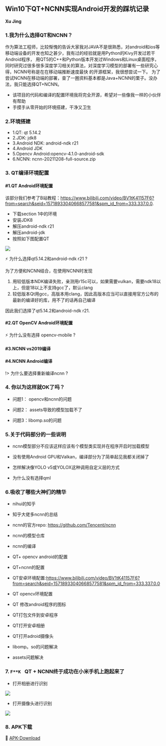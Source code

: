 ## Win10下QT+NCNN实现Android开发的踩坑记录

**Xu Jing**


### 1.我为什么选择QT和NCNN？

作为算法工程师，比较惭愧的告诉大家我对JAVA不是很熟悉，对android和ios等移动端设备的开发也知之甚少，我有过的经验就是用Python的Kivy开发过若干Android程序，
用QT5的C++和Python版本开发过Windows和Linux桌面程序，同时研究过很多很多深度学习相关的算法，对深度学习模型的部署有一些研究心得，NCNN号称是在在移动端推断速度最快
的开源框架，我很想尝试一下。
为了尝试NCNN在移动端的部署，查了一圈资料基本都是Java+NCNN的栗子。没办法，我只能选择QT+NCNN。

+ 该项目的代码和编译的配置环境我将完全开源，希望对一些像我一样的小伙伴有帮助
+ 手摸手从零开始的环境搭建，干净又卫生


### 2.环境搭建

+ 1.QT: qt 5.14.2
+ 2.JDK: jdk8
+ 3.Android NDK: android-ndk r21
+ 4.Android JDK
+ 5.Opencv Android:opencv-4.1.0-android-sdk
+ 6.NCNN: ncnn-20211208-full-source.zip


### 3. QT编译环境配置

#### #1.QT Android环境配置

该部分我们参考了B站教程：<https://www.bilibili.com/video/BV1tK41157F6?from=search&seid=15718933040668577581&spm_id_from=333.337.0.0>.

+ 下载section 1中的环境
+ 安装JDK8
+ 解压android-ndk r21
+ 解压android-jdk
+ 按照如下图配置QT

![](./docs/2022-02-04_105740.png)


:zap: 为什么选择qt5.14.2和android-ndk r21 ?

为了方便和NCNN结合，在使用NCNN时发现

1. 用较低版本NDK编译失败，亲测用r15c可以，如果需要vulkan，需要ndk18以上，但是18以上不支持gcc了，默认clang
2. 较低版本Qt用gcc，高版本用clang，因此高版本应当可以直接用官方公布的最新的编译好的库，用不了的话再自己编译

因此我们选择了qt5.14.2和android-ndk r21.


#### #2.QT OpenCV Android环境配置


:zap: 为什么没有选择 opencv-mobile ?



#### #3.NCNN vs2019编译


#### #4.NCNN Android编译


!> 为什么要选择重新编译ncnn ?


### 4. 你以为这样就OK了吗？

+ 问题1： opencv和ncnn的问题

+ 问题2： assets导致的模型加载不了

+ 问题3：libomp.so的问题



### 5.关于代码部分的一些说明

+ ncnn模型部分不应该这样应该有个模型类实现并在程序开启时加载模型

+ 没有使用Android GPU和Valkan，编译部分为了简单起见我都关闭掉了

+ 怎样解决像YOLO v5或YOLOX这种调用自定义层的方式

+ 为什么没有选择qml


### 6.吸收了哪些大神们的精华

+ nihui的知乎

+ 知乎大佬多ncnn的总结

+ ncnn的官方repo: <https://github.com/Tencent/ncnn>

+ ncnn的模型仓库

+ ncnn的编译

+ QT+ opencv android的配置

+ QT+ncnn的配置


+ QT安卓环境配置:<https://www.bilibili.com/video/BV1tK41157F6?from=search&seid=15718933040668577581&spm_id_from=333.337.0.0>

+ QT opencv环境配置

+ QT 修改android程序的图标

+ QT打包文件到安卓程序

+ QT打开安卓相册

+ QT打开adroid摄像头

+ libomp。so的问题解决

+ assets问题解决


### 7. `F**K ` QT + NCNN终于成功在小米手机上跑起来了


+ 打开相册进行识别

![](./docs/Screenshot_2022-02-04-01-13-52-097_org.qtproject.example.png)


+ 打开摄像头进行识别

![](./docs/Screenshot_2022-02-04-01-15-22-439_org.qtproject.example.png)


### 8. APK下载

:bug: [APK-Download](https://github.com/DataXujing/Qt_NCNN_NanoDet/releases/download/untagged-72f6072efe822df13658/nanodet-ncnn-release.apk)







